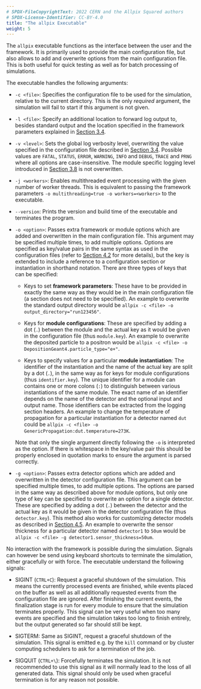 ```yaml
---
# SPDX-FileCopyrightText: 2022 CERN and the Allpix Squared authors
# SPDX-License-Identifier: CC-BY-4.0
title: "The allpix Executable"
weight: 5
---
```


The `allpix` executable functions as the interface between the user and the framework. It is primarily used to provide the
main configuration file, but also allows to add and overwrite options from the main configuration file. This is both useful
for quick testing as well as for batch processing of simulations.

The executable handles the following arguments:

- `-c <file>`:
  Specifies the configuration file to be used for the simulation, relative to the current directory. This is the only
  *required* argument, the simulation will fail to start if this argument is not given.

- `-l <file>`:
  Specify an additional location to forward log output to, besides standard output and the location specified in the
  framework parameters explained in [Section 3.4](.././04_framework_parameters).

- `-v <level>`:
  Sets the global log verbosity level, overwriting the value specified in the configuration file described in
  [Section 3.4](.././04_framework_parameters). Possible values are `FATAL`, `STATUS`, `ERROR`, `WARNING`, `INFO` and
  `DEBUG`, `TRACE` and `PRNG` where all options are case-insensitive. The module specific logging level introduced in
  [Section 3.8](.././08_logging_and_verbosity) is not overwritten.

- `-j <workers>`:
  Enables multithreaded event processing with the given number of worker threads. This is equivalent to passing the
  framework parameters `-o multithreading=true -o workers=<workers>` to the executable.

- `--version`:
  Prints the version and build time of the executable and terminates the program.

- `-o <option>`:
  Passes extra framework or module options which are added and overwritten in the main configuration file. This argument
  may be specified multiple times, to add multiple options. Options are specified as key/value pairs in the same syntax as
  used in the configuration files (refer to [Section 4.2](../../04_framework/03_configuration#file-format) for more
  details), but the key is extended to include a reference to a configuration section or instantiation in shorthand
  notation. There are three types of keys that can be specified:

  - Keys to set **framework parameters**:
    These have to be provided in exactly the same way as they would be in the main configuration file (a section does not
    need to be specified). An example to overwrite the standard output directory would be
    `allpix -c <file> -o output_directory="run123456"`.

  - Keys for **module configurations**:
    These are specified by adding a dot (`.`) between the module and the actual key as it would be given in the
    configuration file (thus `module.key`). An example to overwrite the deposited particle to a positron would be
    `allpix -c <file> -o DepositionGeant4.particle_type="e+"`.

  - Keys to specify values for a particular **module instantiation**:
    The identifier of the instantiation and the name of the actual key are split by a dot (`.`), in the same way as for
    keys for module configurations (thus `identifier.key`). The unique identifier for a module can contains one or more
    colons (`:`) to distinguish between various instantiations of the same module. The exact name of an identifier
    depends on the name of the detector and the optional input and output name. Those identifiers can be extracted from
    the logging section headers. An example to change the temperature of propagation for a particular instantiation for a
    detector named `dut` could be `allpix -c <file> -o GenericPropagation:dut.temperature=273K`.

  Note that only the single argument directly following the `-o` is interpreted as the option. If there is whitespace in
  the key/value pair this should be properly enclosed in quotation marks to ensure the argument is parsed correctly.

- `-g <option>`:
  Passes extra detector options which are added and overwritten in the detector configuration file. This argument can be
  specified multiple times, to add multiple options. The options are parsed in the same way as described above for module
  options, but only one type of key can be specified to overwrite an option for a single detector. These are specified by
  adding a dot (`.`) between the detector and the actual key as it would be given in the detector configuration file (thus
  `detector.key`). This method also works for customizing detector models as described in
  [Section 4.5](../../04_framework/05_geometry_detectors#detector-models). An example to overwrite the sensor thickness for
  a particular detector named `detector1` to `50um` would be `allpix -c <file> -g detector1.sensor_thickness=50um`.

No interaction with the framework is possible during the simulation. Signals can however be send using keyboard shortcuts to
terminate the simulation, either gracefully or with force. The executable understand the following signals:

- SIGINT (`CTRL+C`):
  Request a graceful shutdown of the simulation. This means the currently processed events are finished, while events
  placed on the buffer as well as all additionally requested events from the configuration file are ignored. After
  finishing the current events, the finalization stage is run for every module to ensure that the simulation terminates
  properly. This signal can be very useful when too many events are specified and the simulation takes too long to finish
  entirely, but the output generated so far should still be kept.

- SIGTERM:
  Same as SIGINT, request a graceful shutdown of the simulation. This signal is emitted e.g. by the `kill` command or by
  cluster computing schedulers to ask for a termination of the job.

- SIGQUIT (`CTRL+\`):
  Forcefully terminates the simulation. It is not recommended to use this signal as it will normally lead to the loss of
  all generated data. This signal should only be used when graceful termination is for any reason not possible.

